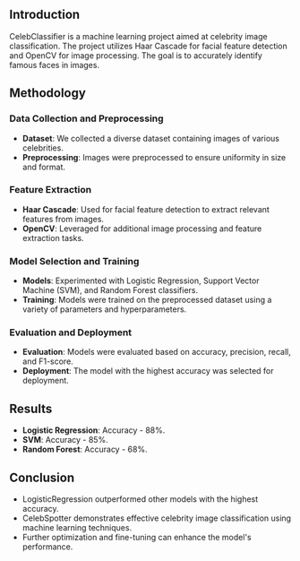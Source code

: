 
## Introduction

CelebClassifier is a machine learning project aimed at celebrity image classification. The project utilizes Haar Cascade for facial feature detection and OpenCV for image processing. The goal is to accurately identify famous faces in images.

## Methodology

### Data Collection and Preprocessing

- **Dataset**: We collected a diverse dataset containing images of various celebrities.
- **Preprocessing**: Images were preprocessed to ensure uniformity in size and format.

### Feature Extraction

- **Haar Cascade**: Used for facial feature detection to extract relevant features from images.
- **OpenCV**: Leveraged for additional image processing and feature extraction tasks.

### Model Selection and Training

- **Models**: Experimented with Logistic Regression, Support Vector Machine (SVM), and Random Forest classifiers.
- **Training**: Models were trained on the preprocessed dataset using a variety of parameters and hyperparameters.

### Evaluation and Deployment

- **Evaluation**: Models were evaluated based on accuracy, precision, recall, and F1-score.
- **Deployment**: The model with the highest accuracy was selected for deployment.

## Results

- **Logistic Regression**: Accuracy - 88%.
- **SVM**: Accuracy - 85%.
- **Random Forest**: Accuracy - 68%.

## Conclusion

- LogisticRegression outperformed other models with the highest accuracy.
- CelebSpotter demonstrates effective celebrity image classification using machine learning techniques.
- Further optimization and fine-tuning can enhance the model's performance.


